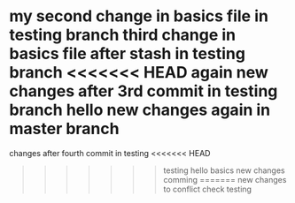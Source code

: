 my second change in basics file in testing branch
third change in basics file after stash in testing branch
<<<<<<< HEAD
again new changes after 3rd commit in testing branch
hello new changes again in master branch
=======
changes after fourth commit in testing
<<<<<<< HEAD
>>>>>>> testing
hello basics new changes comming
=======
new changes to conflict check
>>>>>>> testing
